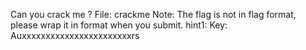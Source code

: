 Can you crack me ?
File: crackme 
Note: The flag is not in flag format, please wrap it in format when you submit.
hint1: Key: Auxxxxxxxxxxxxxxxxxxxxxxxrs
